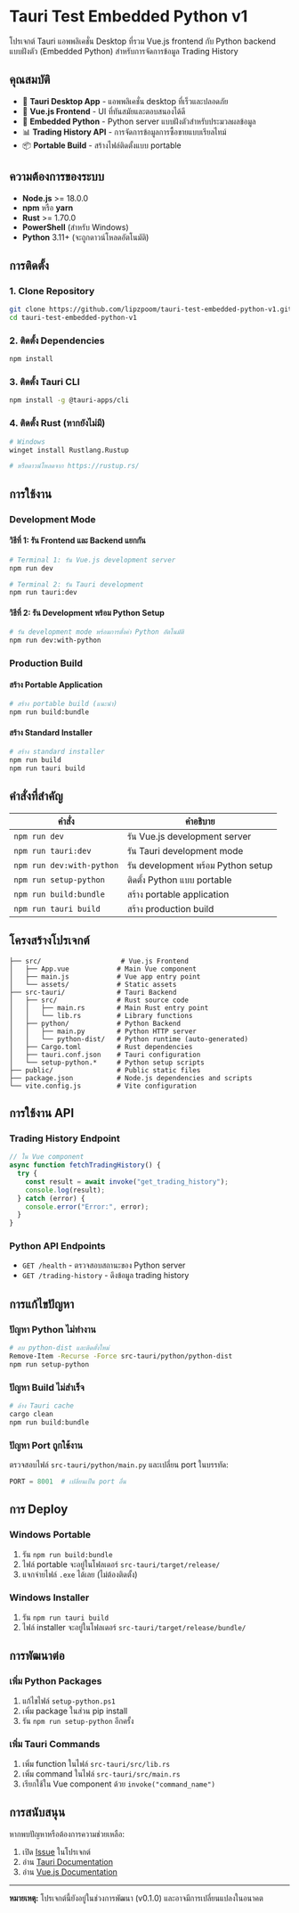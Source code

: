 # Tauri Test Embedded Python v1

โปรเจกต์ Tauri แอพพลิเคชั่น Desktop ที่รวม Vue.js frontend กับ Python backend แบบฝังตัว (Embedded Python) สำหรับการจัดการข้อมูล Trading History

## คุณสมบัติ

- 🚀 **Tauri Desktop App** - แอพพลิเคชั่น desktop ที่เร็วและปลอดภัย
- 🎨 **Vue.js Frontend** - UI ที่ทันสมัยและตอบสนองได้ดี
- 🐍 **Embedded Python** - Python server แบบฝังตัวสำหรับประมวลผลข้อมูล
- 📊 **Trading History API** - การจัดการข้อมูลการซื้อขายแบบเรียลไทม์
- 📦 **Portable Build** - สร้างไฟล์ติดตั้งแบบ portable

## ความต้องการของระบบ

- **Node.js** >= 18.0.0
- **npm** หรือ **yarn**
- **Rust** >= 1.70.0
- **PowerShell** (สำหรับ Windows)
- **Python** 3.11+ (จะถูกดาวน์โหลดอัตโนมัติ)

## การติดตั้ง

### 1. Clone Repository

```bash
git clone https://github.com/lipzpoom/tauri-test-embedded-python-v1.git
cd tauri-test-embedded-python-v1
```

### 2. ติดตั้ง Dependencies

```bash
npm install
```

### 3. ติดตั้ง Tauri CLI

```bash
npm install -g @tauri-apps/cli
```

### 4. ติดตั้ง Rust (หากยังไม่มี)

```bash
# Windows
winget install Rustlang.Rustup

# หรือดาวน์โหลดจาก https://rustup.rs/
```

## การใช้งาน

### Development Mode

#### วิธีที่ 1: รัน Frontend และ Backend แยกกัน

```bash
# Terminal 1: รัน Vue.js development server
npm run dev

# Terminal 2: รัน Tauri development
npm run tauri:dev
```

#### วิธีที่ 2: รัน Development พร้อม Python Setup

```bash
# รัน development mode พร้อมการตั้งค่า Python อัตโนมัติ
npm run dev:with-python
```

### Production Build

#### สร้าง Portable Application

```bash
# สร้าง portable build (แนะนำ)
npm run build:bundle
```

#### สร้าง Standard Installer

```bash
# สร้าง standard installer
npm run build
npm run tauri build
```

## คำสั่งที่สำคัญ

| คำสั่ง                    | คำอธิบาย                           |
| ------------------------- | ---------------------------------- |
| `npm run dev`             | รัน Vue.js development server      |
| `npm run tauri:dev`       | รัน Tauri development mode         |
| `npm run dev:with-python` | รัน development พร้อม Python setup |
| `npm run setup-python`    | ติดตั้ง Python แบบ portable        |
| `npm run build:bundle`    | สร้าง portable application         |
| `npm run tauri build`     | สร้าง production build             |

## โครงสร้างโปรเจกต์

```
├── src/                    # Vue.js Frontend
│   ├── App.vue            # Main Vue component
│   ├── main.js            # Vue app entry point
│   └── assets/            # Static assets
├── src-tauri/             # Tauri Backend
│   ├── src/               # Rust source code
│   │   ├── main.rs        # Main Rust entry point
│   │   └── lib.rs         # Library functions
│   ├── python/            # Python Backend
│   │   ├── main.py        # Python HTTP server
│   │   └── python-dist/   # Python runtime (auto-generated)
│   ├── Cargo.toml         # Rust dependencies
│   ├── tauri.conf.json    # Tauri configuration
│   └── setup-python.*     # Python setup scripts
├── public/                # Public static files
├── package.json           # Node.js dependencies and scripts
└── vite.config.js         # Vite configuration
```

## การใช้งาน API

### Trading History Endpoint

```javascript
// ใน Vue component
async function fetchTradingHistory() {
  try {
    const result = await invoke("get_trading_history");
    console.log(result);
  } catch (error) {
    console.error("Error:", error);
  }
}
```

### Python API Endpoints

- `GET /health` - ตรวจสอบสถานะของ Python server
- `GET /trading-history` - ดึงข้อมูล trading history

## การแก้ไขปัญหา

### ปัญหา Python ไม่ทำงาน

```bash
# ลบ python-dist และติดตั้งใหม่
Remove-Item -Recurse -Force src-tauri/python/python-dist
npm run setup-python
```

### ปัญหา Build ไม่สำเร็จ

```bash
# ล้าง Tauri cache
cargo clean
npm run build:bundle
```

### ปัญหา Port ถูกใช้งาน

ตรวจสอบไฟล์ `src-tauri/python/main.py` และเปลี่ยน port ในบรรทัด:

```python
PORT = 8001  # เปลี่ยนเป็น port อื่น
```

## การ Deploy

### Windows Portable

1. รัน `npm run build:bundle`
2. ไฟล์ portable จะอยู่ในโฟลเดอร์ `src-tauri/target/release/`
3. แจกจ่ายไฟล์ `.exe` ได้เลย (ไม่ต้องติดตั้ง)

### Windows Installer

1. รัน `npm run tauri build`
2. ไฟล์ installer จะอยู่ในโฟลเดอร์ `src-tauri/target/release/bundle/`

## การพัฒนาต่อ

### เพิ่ม Python Packages

1. แก้ไขไฟล์ `setup-python.ps1`
2. เพิ่ม package ในส่วน pip install
3. รัน `npm run setup-python` อีกครั้ง

### เพิ่ม Tauri Commands

1. เพิ่ม function ในไฟล์ `src-tauri/src/lib.rs`
2. เพิ่ม command ในไฟล์ `src-tauri/src/main.rs`
3. เรียกใช้ใน Vue component ด้วย `invoke("command_name")`

## การสนับสนุน

หากพบปัญหาหรือต้องการความช่วยเหลือ:

1. เปิด [Issue](https://github.com/lipzpoom/tauri-test-embedded-python-v1/issues) ในโปรเจกต์
2. อ่าน [Tauri Documentation](https://tauri.app/)
3. อ่าน [Vue.js Documentation](https://vuejs.org/)

---

**หมายเหตุ:** โปรเจกต์นี้ยังอยู่ในช่วงการพัฒนา (v0.1.0) และอาจมีการเปลี่ยนแปลงในอนาคต
